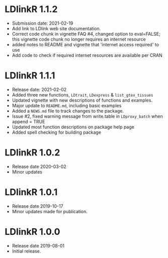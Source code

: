 # LDlinkR 1.1.2
* Submission date: 2021-02-19
* Add link to LDlink web site documentation.
* Correct code chunk in vignette FAQ #4, changed option to eval=FALSE; this vignette code chunk no longer requires an internet resource
* added notes to README and vignette that 'internet access required' to use
* Add code to check if required internet resources are available per CRAN

# LDlinkR 1.1.1
* Release date: 2021-02-02
* Added three new functions, `LDtrait`, `LDexpress` & `list_gtex_tissues`
* Updated vignette with new descriptions of functions and examples.
* Major update to `README.md`, including basic examples
* Added a `NEWS.md` file to track changes to the package.
* Issue #2, fixed warning message from write.table in `LDproxy_batch` when append = TRUE
* Updated most function descriptions on package help page
* Added spell checking for building package

# LDlinkR 1.0.2
* Release date 2020-03-02
* Minor updates

# LDlinkR 1.0.1
* Release date 2019-10-17
* Minor updates made for publication.

# LDlinkR 1.0.0
* Release date 2019-08-01
* Initial release.

